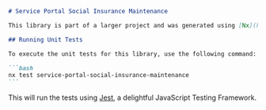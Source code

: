 ````markdown
# Service Portal Social Insurance Maintenance

This library is part of a larger project and was generated using [Nx](https://nx.dev).

## Running Unit Tests

To execute the unit tests for this library, use the following command:

```bash
nx test service-portal-social-insurance-maintenance
```
````

This will run the tests using [Jest](https://jestjs.io), a delightful JavaScript Testing Framework.

```

```

